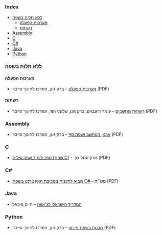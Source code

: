 ### Index

* [ללא תלות בשפה](#ללא-תלות-בשפה)
    * [מערכות הפעלה](#מערכות-הפעלה)
    * [רשתות](#רשתות)
* [Assembly](#assembly)
* [C](#c)
* [C#](#csharp)
* [Java](#java)
* [Python](#python)


### ללא תלות בשפה

#### מערכות הפעלה

* [מערכות הפעלה](https://data.cyber.org.il/os/os_book.pdf) – ברק גונן, המרכז לחינוך סייבר (PDF)


#### רשתות

* [רשתות מחשבים](https://data.cyber.org.il/networks/networks.pdf) – עומר רוזנבוים, ברק גונן, שלומי הוד, המרכז לחינוך סייבר (PDF)


### Assembly

* [ארגון המחשב ושפת סף](https://data.cyber.org.il/assembly/assembly_book.pdf) – ברק גונן, המרכז לחינוך סייבר (PDF)

### C 

* [ספר לימוד שפה עילית (שפת C)](https://moked.education.gov.il/MafmarFiles/C_LangIG_3Version.pdf) - מרק טסליצקי (PDF)

### <a id="csharp"></a>C\#

* [מבוא לתכנות בסביבת האינטרנט בשפת C#](https://meyda.education.gov.il/files/free%20books/%D7%9E%D7%91%D7%95%D7%90%20%D7%9C%D7%AA%D7%9B%D7%A0%D7%95%D7%AA%20%D7%91%D7%A1%D7%91%D7%99%D7%91%D7%AA%20%D7%94%D7%90%D7%99%D7%A0%D7%98%D7%A8%D7%A0%D7%98%20090216.pdf) – מט״ח (PDF)



### Java

* [המדריך הישראלי לג׳אווה](https://javabook.co.il/wordpress/?page_id=10) – חיים מיכאל


### Python

* [תכנות בשפת פייתון](https://data.cyber.org.il/python/python_book.pdf) – ברק גונן, המרכז לחינוך סייבר (PDF)
